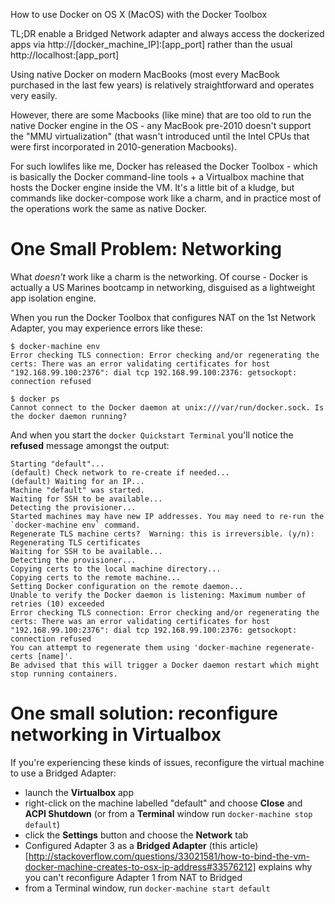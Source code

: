 How to use Docker on OS X (MacOS) with the Docker Toolbox

TL;DR enable a Bridged Network adapter and always access the dockerized apps via http://[docker_machine_IP]:[app_port] rather than the usual http://localhost:[app_port]

Using native Docker on modern MacBooks (most every MacBook purchased in the last few years) is relatively straightforward and operates very easily.

However, there are some Macbooks (like mine) that are too old to run the native Docker engine in the OS - any MacBook pre-2010 doesn't support the "MMU virtualization" (that wasn't introduced until the Intel CPUs that were first incorporated in 2010-generation Macbooks).

For such lowlifes like me, Docker has released the Docker Toolbox - which is basically the Docker command-line tools + a Virtualbox machine that hosts the Docker engine inside the VM.  It's a little bit of a kludge, but commands like docker-compose work like a charm, and in practice most of the operations work the same as native Docker.

# One Small Problem: Networking
What *doesn't* work like a charm is the networking.  Of course - Docker is actually a US Marines bootcamp in networking, disguised as a lightweight app isolation engine.

When you run the Docker Toolbox that configures NAT on the 1st Network Adapter, you may experience errors like these:

```
$ docker-machine env
Error checking TLS connection: Error checking and/or regenerating the certs: There was an error validating certificates for host "192.168.99.100:2376": dial tcp 192.168.99.100:2376: getsockopt: connection refused
```

```
$ docker ps
Cannot connect to the Docker daemon at unix:///var/run/docker.sock. Is the docker daemon running?
```

And when you start the `docker Quickstart Terminal` you'll notice the **refused** message amongst the output:

```
Starting "default"...
(default) Check network to re-create if needed...
(default) Waiting for an IP...
Machine "default" was started.
Waiting for SSH to be available...
Detecting the provisioner...
Started machines may have new IP addresses. You may need to re-run the `docker-machine env` command.
Regenerate TLS machine certs?  Warning: this is irreversible. (y/n): Regenerating TLS certificates
Waiting for SSH to be available...
Detecting the provisioner...
Copying certs to the local machine directory...
Copying certs to the remote machine...
Setting Docker configuration on the remote daemon...
Unable to verify the Docker daemon is listening: Maximum number of retries (10) exceeded
Error checking TLS connection: Error checking and/or regenerating the certs: There was an error validating certificates for host "192.168.99.100:2376": dial tcp 192.168.99.100:2376: getsockopt: connection refused
You can attempt to regenerate them using 'docker-machine regenerate-certs [name]'.
Be advised that this will trigger a Docker daemon restart which might stop running containers.
```

# One small solution: reconfigure networking in Virtualbox
If you're experiencing these kinds of issues, reconfigure the virtual machine to use a Bridged Adapter:
- launch the **Virtualbox** app
- right-click on the machine labelled "default" and choose **Close** and **ACPI Shutdown** (or from a **Terminal** window run `docker-machine stop default`)
- click the **Settings** button and choose the **Network** tab
- Configured Adapter 3 as a **Bridged Adapter** (this article)[http://stackoverflow.com/questions/33021581/how-to-bind-the-vm-docker-machine-creates-to-osx-ip-address#33576212] explains why you can't reconfigure Adapter 1 from NAT to Bridged
- from a Terminal window, run `docker-machine start default`
